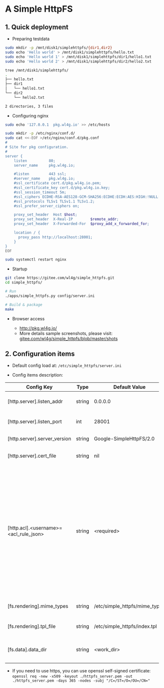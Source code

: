 # A Simple HttpFS

## 1. Quick deployment

- Preparing testdata

```bash
sudo mkdir -p /mnt/disk1/simplehttpfs/{dir1,dir2}
sudo echo 'Hello world' > /mnt/disk1/simplehttpfs/hello.txt
sudo echo 'Hello world 1' > /mnt/disk1/simplehttpfs/dir1/hello1.txt
sudo echo 'Hello world 2' > /mnt/disk1/simplehttpfs/dir2/hello2.txt

tree /mnt/disk1/simplehttpfs/
.
├── hello.txt
├── dir1
│   └── hello1.txt
└── dir2
    └── hello2.txt

2 directories, 3 files
```

- Configuring nginx

```bash
sudo echo '127.0.0.1  pkg.wl4g.io' >> /etc/hosts

sudo mkdir -p /etc/nginx/conf.d/
sudo cat <<-EOF >/etc/nginx/conf.d/pkg.conf
#
# Site for pkg configuration.
#
server {
    listen          80;
    server_name     pkg.wl4g.io;

    #listen         443 ssl;             
    #server_name    pkg.wl4g.io;        
    #ssl_certificate cert.d/pkg.wl4g.io.pem;
    #ssl_certificate_key cert.d/pkg.wl4g.io.key;
    #ssl_session_timeout 5m;           
    #ssl_ciphers ECDHE-RSA-AES128-GCM-SHA256:ECDHE:ECDH:AES:HIGH:!NULL:!aNULL:!MD5:!ADH:!RC4;
    #ssl_protocols TLSv1 TLSv1.1 TLSv1.2;
    #ssl_prefer_server_ciphers on;

    proxy_set_header  Host $host;
    proxy_set_header  X-Real-IP        $remote_addr;
    proxy_set_header  X-Forwarded-For  $proxy_add_x_forwarded_for;

    location / {
      proxy_pass http://localhost:28001;
    }
}
EOF

sudo systemctl restart nginx
```

- Startup

```bash
git clone https://gitee.com/wl4g/simple_httpfs.git
cd simple_httpfs/

# Run
./apps/simple_httpfs.py config/server.ini

# Build & package
make
```

- Browser access

  - http://pkg.wl4g.io/
  - More details sample screenshots, please visit: [gitee.com/wl4g/simple_httpfs/blob/master/shots](https://gitee.com/wl4g/simple_httpfs/blob/master/shots)

## 2. Configuration items

- Default config load at: `/etc/simple_httpfs/server.ini`

- Config items description:

| Config Key | Type | Default Value | Example Value | Description |
|---|---|---|---|---|
|[http.server].listen_addr | string | 0.0.0.0 | 192.168.2.101 | Listening http server sock address. |
|[http.server].listen_port | int | 28001 | 8888 | Listening http server sock port. |
|[http.server].server_version | string | Google-SimpleHttpFS/2.0 | Microsoft-SimpleHttpFS/2.0 | http server information. |
|[http.server].cert_file | string | nil | /etc/simple_httpfs/server.pem | https tls certificate file path. |
|[http.acl].&lt;username&gt;=&lt;acl_rule_json&gt; | string | &lt;required&gt; | `admin={"password":"123","rules":[{"path":"^/(.*)","permit": "rw"}]}` | Access controller list configuration, the example indicates that the user `user1` is allowed to request resources that satisfy the path `^/dir1/(.*)` and the permissions are `r` and `w`, **Tips**: only when it has the 'w' permission The upload file button will appear. More example see: [config/server.ini](config/server.ini)|
|[fs.rendering].mime_types | string | /etc/simple_httpfs/mime_types | ./config/index.tpl | HttpFS rendering template file. |
|[fs.rendering].tpl_file | string | /etc/simple_httpfs/index.tpl | ./config/index.tpl | HttpFS rendering template file. |
|[fs.data].data_dir | string | &lt;work_dir&gt; | /mnt/disk1/httpfs | The directory where the actual files of HttpFS. |

- If you need to use https, you can use openssl self-signed certificate: `openssl req -new -x509 -keyout ./httpfs_server.pem -out ./httpfs_server.pem -days 365 -nodes -subj "/C=/ST=/O=/OU=/CN="`
